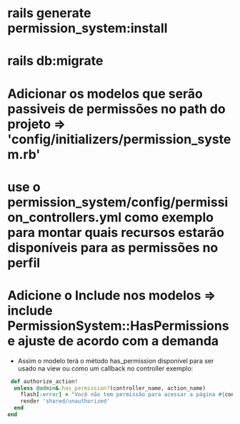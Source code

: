  # rails generate permission_system:install
 # rails db:migrate
 # Adicionar os modelos que serão passiveis de permissões no path do projeto =>  'config/initializers/permission_system.rb'
 # use o permission_system/config/permission_controllers.yml como exemplo para montar quais recursos estarão disponíveis para as permissões no perfil
 # Adicione o Include nos modelos =>  include PermissionSystem::HasPermissions e ajuste de acordo com a demanda
   - Assim o modelo terá o método has_permission disponível para ser usado na view ou como um callback no controller exemplo:

  ```ruby
   def authorize_action!
    unless @admin&.has_permission?(controller_name, action_name)
      flash[:error] = "Você não tem permissão para acessar a página #{controller_name}##{action_name}."
      render 'shared/unauthorized'
    end
  end
  ```	